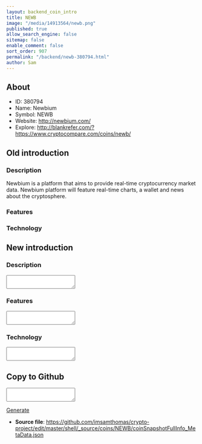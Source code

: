 ```yaml
---
layout: backend_coin_intro
title: NEWB
image: "/media/14913564/newb.png"
published: true
allow_search_engine: false
sitemap: false
enable_comment: false
sort_order: 907
permalink: "/backend/newb-380794.html"
author: Sam
---
```


## About

- ID: 380794
- Name: Newbium
- Symbol: NEWB
- Website: http://newbium.com/
- Explore: http://blankrefer.com/?https://www.cryptocompare.com/coins/newb/


## Old introduction

### Description

<p>Newbium is a platform that aims to provide real-time cryptocurrency market data. Newbium platform will feature real-time charts, a wallet and news about the cryptosphere.</p>

### Features


### Technology




## New introduction


### Description
<textarea id="meta_description" name="description"></textarea>

### Features
<textarea id="meta_features" name="features"></textarea>

### Technology
<textarea id="meta_technology" name="technology"></textarea>


## Copy to Github

<textarea id="coinsnapshotfullinfo_metadata"></textarea>

<a href="#gen" onclick="generateMetaDatJson()">Generate</a>

- **Source file**: <a href="https://github.com/imsamthomas/crypto-project/edit/master/shell/_source/coins/NEWB/coinSnapshotFullInfo_MetaData.json">https://github.com/imsamthomas/crypto-project/edit/master/shell/_source/coins/NEWB/coinSnapshotFullInfo_MetaData.json</a>

